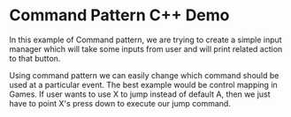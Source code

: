 # Command Pattern C++ Demo
In this example of Command pattern, we are trying to create a simple input manager which will take some inputs from user and will print related action to that button. 

Using command pattern we can easily change which command should be used at a particular event. The best example would be control mapping in Games. If user wants to use X to jump instead of default A, then we just have to point X's press down to execute our jump command.
